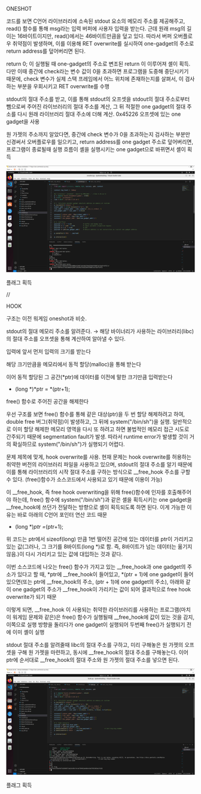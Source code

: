 ONESHOT

코드를 보면 C언어 라이브러리에 소속된 stdout 요소의 메모리 주소를 제공해주고, read() 함수를 통해 msg라는 입력 버퍼에 사용자 입력을 받는다. 근데 원래 msg의 길이는 16바이트이지만, read()에서는 46바이트만큼을 덮고 있다. 따라서 버퍼 오버플로우 취약점이 발생하며, 이를 이용해 RET overwrite를 실시하여 one-gadget의 주소로 return address를 덮어버리면 된다.

return 0; 이 실행될 때 one-gadget의 주소로 변조된 return 이 이루어져 셸이 획득. 다만 이때 중간에 check라는 변수 값이 0을 초과하면 프로그램을 도중해 중단시키기 때문에, check 변수가 실제 스택 프레임에서 어느 위치에 존재하는지를 살펴서, 이 검사하는 부분을 우회시키고 RET overwrite를 수행

stdout의 절대 주소를 받고, 이를 통해 stdout의 오프셋을 stdout의 절대 주소로부터 뺌으로써 주어진 라이브러리의 절대 주소를 계산, 그 뒤 적절한 one gadget의 절대 주소를 다시 원래 라이브러리 절대 주소에 더해 계산. 0x45226 오프셋에 있는 one gadget을 사용

원 가젯의 주소까지 알았다면, 중간에 check 변수가 0을 초과하는지 검사하는 부분만 신경써서 오버플로우를 일으키고, return address를 one gadget 주소로 덮어버리면, 프로그램이 종료될때 실행 흐름이 셸을 실행시키는 one gadget으로 바뀌면서 셸이 획득

![oneshot.jpg](https://github.com/JoWoonJi/Dreamhack_Wargame/blob/main/SystemHacking/img/oneshot.jpg)

플래그 획득 

//

HOOK

구조는 이전 워게임 oneshot과 비슷.

stdout의 절대 메모리 주소를 알려준다. → 해당 바이너리가 사용하는 라이브러리(libc)의 절대 주소를 오프셋을 통해 계산하여 알아낼 수 있다.

입력에 앞서 먼저 입력의 크기를 받는다

해당 크기만큼을 메모리에서 동적 할당(malloc)을 통해 받는다

이어 동적 할당된 그 공간(*ptr)에 데이터를 이전에 말한 크기만큼 입력받는다

- (long *)*ptr = *(ptr+1);

free() 함수로 주어진 공간을 해제한다

우선 구조를 보면 free() 함수를 통해 같은 대상(ptr)을 두 번 할당 해제하려고 하여, double free 버그(취약점)이 발생하고, 그 뒤에 system("/bin/sh")을 실행. 일반적으로 이미 할당 해제한 메모리 영역을 다시 또 하려고 하면 불법적인 메모리 접근 시도로 간주되기 때문에 segmentation fault가 발생. 따라서 runtime error가 발생할 것이 거의 확실하므로 system("/bin/sh")가 실행되기 어렵다.

문제 제목에 맞게, hook overwrite를 사용. 현재 문제는 hook overwrite를 허용하는 취약한 버전의 라이브러리 파일을 사용하고 있으며, stdout의 절대 주소를 알기 때문에 이를 통해 라이브러리의 시작 절대 주소를 구하는 방식으로 __free_hook 주소를 구할 수 있다. (free()함수가 소스코드에서 사용되고 있기 때문에 이용이 가능)

이 __free_hook, 즉 free hook overwriting을 위해 free()함수에 인자를 호출해주어야 하는데, free() 함수에 system("/bin/sh")과 같은 셸을 획득시키는 one gadget을 __free_hook에 쓰던가 전달하는 방향으로 셸이 획득되도록 하면 된다. 이게 가능한 이유는 바로 아래의 C언어 포인터 연산 코드 때문

- (long *)*ptr =*(ptr+1);

위 코드는 ptr에서 sizeof(long) 만큼 1번 떨어진 공간에 있는 데이터를 ptr이 가리키고 있는 값(그러나, 그 크기를 8바이트(long *)로 함. 즉, 8바이트가 넘는 데이터는 옮기지 않음.)이 다시 가리키고 있는 값에 대입하는 것과 같다.

이번 소스코드에 나오는 free() 함수가 가지고 있는 __free_hook과 one gadget의 주소가 있다고 할 때, *ptr에 __free_hook이 들어있고, *(ptr + 1)에 one gadget이 들어있으면(또는 ptr에 __free_hook의 주소, (ptr + 1)에 one gadget의 주소), 아래와 같이 one gadget의 주소가 __free_hook이 가리키는 값이 되어 결과적으로 free hook overwrite가 되기 때문

이렇게 되면, __free_hook 이 사용되는 취약한 라이브러리를 사용하는 프로그램(마치 이 워게임 문제와 같은)은 free() 함수가 실행될때 __free_hook에 값이 있는 것을 감지, 이쪽으로 실행 방향을 돌리다가 one gadget이 실행되어 두번째 free()가 실행되기 전에 이미 셸이 실행

stdout 절대 주소를 알려줄때 libc의 절대 주소를 구하고, 미리 구해놓은 원 가젯의 오프셋을 구해 원 가젯을 마련하고, 동시에 __free_hook의 절대 주소를 구해놓는다. 이어 ptr에 순서대로 __free_hook의 절대 주소와 원 가젯의 절대 주소를 넣으면 된다.

![hook.jpg](https://github.com/JoWoonJi/Dreamhack_Wargame/blob/main/SystemHacking/img/hook.jpg)

플래그 획득
